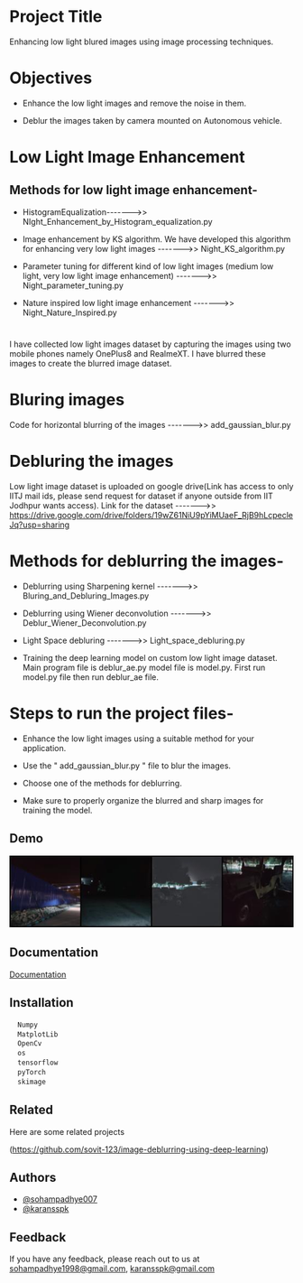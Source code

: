 
# Project Title

Enhancing low light blured images using image processing techniques.
 
# Objectives

- Enhance the low light images and remove the noise in them. 

- Deblur the images taken by camera mounted on Autonomous vehicle.

# Low Light Image Enhancement 

## Methods for low light image enhancement- 
- HistogramEqualization------->></em> NIght_Enhancement_by_Histogram_equalization.py </em>

- Image enhancement by KS algorithm. We have developed this algorithm for enhancing very low light images ------->> </em> Night_KS_algorithm.py </em>

- Parameter tuning for different kind of low light images (medium low light, very low light image enhancement) ------->> </em> Night_parameter_tuning.py </em>

- Nature inspired low light image enhancement ------->> </em> Night_Nature_Inspired.py </em>
#
I have collected low light images dataset by capturing the images using two mobile phones namely OnePlus8 and RealmeXT. I have blurred these images to create the blurred image dataset. 
#

# Bluring images
Code for horizontal blurring of the images ------->> </em> add_gaussian_blur.py </em>

# Debluring the images 

Low light image dataset is uploaded on google drive(Link has access to only IITJ mail ids, please send request for dataset if  anyone outside from IIT Jodhpur wants access). Link for the dataset ------->> https://drive.google.com/drive/folders/19wZ61NiU9pYiMUaeF_RjB9hLcpecleJq?usp=sharing 

# Methods for deblurring the images- 

- Deblurring using Sharpening kernel ------->>  </em> Bluring_and_Debluring_Images.py </em>

- Deblurring using Wiener deconvolution ------->> </em> Deblur_Wiener_Deconvolution.py </em>

- Light Space debluring ------->> </em> Light_space_debluring.py </em>

- Training the deep learning model on custom low light image dataset. Main program file is deblur_ae.py  model file is model.py.  First run  </em> model.py </em> file then run </em> deblur_ae </em> file.


# Steps to run the project files- 

- Enhance the low light images using a suitable method for your application. 

- Use the " </em> add_gaussian_blur.py </em> " file to blur the images. 

- Choose one of the methods for deblurring. 

- Make sure to properly organize the blurred and sharp images for training the model. 


## Demo

<img src="https://raw.githubusercontent.com/sohampadhye007/Enhancing-Low-Light-Blurred-Images-using-Image-Processing-Techniques/main/sharp0.jpg?token=GHSAT0AAAAAAB7FQKRBRIGVBBTF4WWJRBHUZAWZ6OQ" alt="Sharp Image" title="TSharp Image">




## Documentation

[Documentation](https://linktodocumentation)


## Installation


```bash
  Numpy
  MatplotLib
  OpenCv
  os
  tensorflow
  pyTorch
  skimage
```
    
## Related

Here are some related projects

(https://github.com/sovit-123/image-deblurring-using-deep-learning)


## Authors

- [@sohampadhye007](https://github.com/sohampadhye007)
- [@karansspk](https://github.com/karansspk)



## Feedback

If you have any feedback, please reach out to us at sohampadhye1998@gmail.com, karansspk@gmail.com

